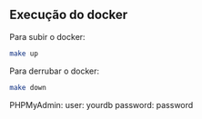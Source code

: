 ## Execução do docker


Para subir o docker:
```bash
make up
```
Para derrubar o docker:
```bash
make down
```

PHPMyAdmin:
user: yourdb
password: password